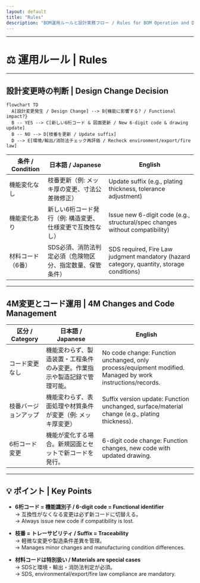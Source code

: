 ```yaml
---
layout: default
title: "Rules"
description: "BOM運用ルールと設計実務フロー / Rules for BOM Operation and Design Practice"
---
```


---

# ⚖️ 運用ルール | Rules

---

## 設計変更時の判断 | Design Change Decision

```mermaid
flowchart TD
  A[設計変更発生 / Design Change] --> B{機能に影響する? / Functional impact?}
  B -- YES --> C[新しい6桁コード & 図面更新 / New 6-digit code & drawing update]
  B -- NO --> D[枝番を更新 / Update suffix]
  D --> E[環境/輸出/消防法チェック再評価 / Recheck environment/export/fire law]
```

| **条件 / Condition** | **日本語 / Japanese** | **English** |
|-----------------------|------------------------|-------------|
| 機能変化なし | 枝番更新（例: メッキ厚の変更、寸法公差微修正） | Update suffix (e.g., plating thickness, tolerance adjustment) |
| 機能変化あり | 新しい6桁コード発行（例: 構造変更、仕様変更で互換性なし） | Issue new 6-digit code (e.g., structural/spec changes without compatibility) |
| 材料コード（6番） | SDS必須、消防法判定必須（危険物区分、指定数量、保管条件） | SDS required, Fire Law judgment mandatory (hazard category, quantity, storage conditions) |

---

## 4M変更とコード運用 | 4M Changes and Code Management

| **区分 / Category** | **日本語 / Japanese** | **English** |
|----------------------|------------------------|-------------|
| コード変更なし | 機能変わらず、製造装置・工程条件のみ変更。作業指示や製造記録で管理可能。 | No code change: Function unchanged, only process/equipment modified. Managed by work instructions/records. |
| 枝番バージョンアップ | 機能変わらず、表面処理や材質条件が変更（例: メッキ厚変更） | Suffix version update: Function unchanged, surface/material change (e.g., plating thickness). |
| 6桁コード変更 | 機能が変化する場合。新規図面とセットで新コードを発行。 | 6-digit code change: Function changes, new code with updated drawing. |

---

## 💡 ポイント | Key Points

- **6桁コード = 機能識別子 / 6-digit code = Functional identifier**  
  → 互換性がなくなる変更は必ず新コードに切替える。  
  → Always issue new code if compatibility is lost.  

- **枝番 = トレーサビリティ / Suffix = Traceability**  
  → 軽微な変更や製造条件差異を管理。  
  → Manages minor changes and manufacturing condition differences.  

- **材料コードは特別扱い / Materials are special cases**  
  → SDSと環境・輸出・消防法判定が必須。  
  → SDS, environmental/export/fire law compliance are mandatory.  
